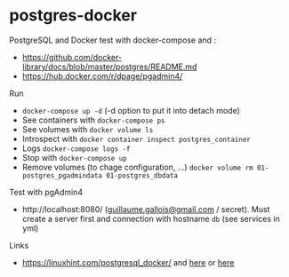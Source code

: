 # postgres-docker

PostgreSQL and Docker test with docker-compose and :

 - https://github.com/docker-library/docs/blob/master/postgres/README.md
 - https://hub.docker.com/r/dpage/pgadmin4/
 
Run

 - `docker-compose up -d` (-d option to put it into detach mode)
 - See containers with `docker-compose ps`
 - See volumes with `docker volume ls`
 - Introspect with `docker container inspect postgres_container`
 - Logs `docker-compose logs -f`
 - Stop with `docker-compose up`
 - Remove volumes (to chage configuration, ...) `docker volume rm 01-postgres_pgadmindata 01-postgres_dbdata`
 
Test with pgAdmin4

 - http://localhost:8080/ (guillaume.gallois@gmail.com / secret). Must create a server first and connection with hostname `db` (see services in yml)
 
Links

 - https://linuxhint.com/postgresql_docker/ and [here](https://phoenixnap.com/kb/deploy-postgresql-on-docker) or [here](https://github.com/khezen/compose-postgres/blob/master/docker-compose.yml)
